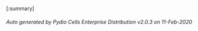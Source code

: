 






[:summary]

###### Auto generated by Pydio Cells Enterprise Distribution v2.0.3 on 11-Feb-2020
